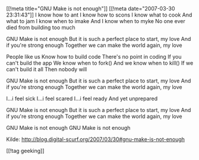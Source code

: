 [[!meta  title="GNU Make is not enough"]]
[[!meta  date="2007-03-30 23:31:43"]]
I know how to ant
I know how to scons
I know what to cook
And what to jam
I know when to imake
And I know when to myke
No one ever died from building too much

GNU Make is not enough
But it is such a perfect place to start, my love
And if you're strong enough
Together we can make the world again, my love

People like us
Know how to build code
There's no point in coding
If you can't build the app
We know when to fork()
And we know when to kill()
If we can't build it all
Then nobody will

GNU Make is not enough
But it is such a perfect place to start, my love
And if you're strong enough
Together we can make the world again, my love

I...i feel sick
I...i feel scared
I...i feel ready
And yet unprepared

GNU Make is not enough
But it is such a perfect place to start, my love
And if you're strong enough
Together we can make the world again, my love

GNU Make is not enough
GNU Make is not enough

Kilde: <a href="http://blog.digital-scurf.org/2007/03/30#gnu-make-is-not-enough">http://blog.digital-scurf.org/2007/03/30#gnu-make-is-not-enough</a>

[[!tag  geeking]]